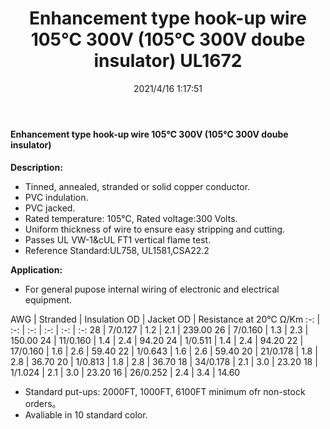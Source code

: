 ﻿---
layout: post 
title: Enhancement type hook-up wire 105℃ 300V (105℃ 300V doube insulator) UL1672
tags: FN10
categories: wire-cable
overview: 
series: FN10
part_number: 10-1672-01
thumb_img: 
image: static/202105/496-20210603.jpg
date: 2021/4/16 1:17:51
---



#### Enhancement type hook-up wire 105℃ 300V (105℃ 300V doube insulator) 
 
__Description:__

* Tinned, annealed, stranded or solid copper conductor.
* PVC indulation.
* PVC jacked. 
* Rated temperature: 105℃, Rated voltage:300 Volts.
* Uniform thickness of wire to ensure easy stripping and cutting.
* Passes UL VW-1&amp;cUL FT1 vertical flame test.
* Reference Standard:UL758, UL1581,CSA22.2 
    
 
__Application:__

* For general pupose internal wiring of electronic and electrical equipment. 

AWG | Stranded | Insulation OD | Jacket OD | Resistance at 20℃ Ω/Km
:-: | :-: |  :-: |  :-: |  :-: |  :-: 
28 | 7/0.127 | 1.2 | 2.1 | 239.00
26 | 7/0.160 | 1.3 | 2.3 | 150.00
24 | 11/0.160 | 1.4 | 2.4 | 94.20
24 | 1/0.511 | 1.4 | 2.4 | 94.20
22 | 17/0.160 | 1.6 | 2.6 | 59.40
22 | 1/0.643 | 1.6 | 2.6 | 59.40
20 | 21/0.178 | 1.8 | 2.8 | 36.70
20 | 1/0.813 | 1.8 | 2.8 | 36.70
18 | 34/0.178 | 2.1 | 3.0 |  23.20
18 | 1/1.024 | 2.1 | 3.0 | 23.20
16 | 26/0.252 | 2.4 | 3.4 | 14.60

* Standard put-ups: 2000FT, 1000FT, 6100FT minimum ofr non-stock orders。
* Avaliable in 10 standard color. 

